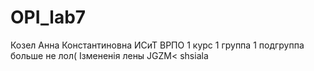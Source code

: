 # OPI_lab7
Козел
Анна
Константиновна
ИСиТ
ВРПО
1 курс 1 группа 1 подгруппа
больше не лол(
Ізмененія  лены
JGZM< shsiala

